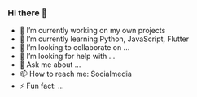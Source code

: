 ### Hi there 👋
- 🔭 I’m currently working on my own projects
- 🌱 I’m currently learning Python, JavaScript, Flutter
- 👯 I’m looking to collaborate on ...
- 🤔 I’m looking for help with ...
- 💬 Ask me about ...
- 📫 How to reach me: Socialmedia
- ⚡ Fun fact: ...
